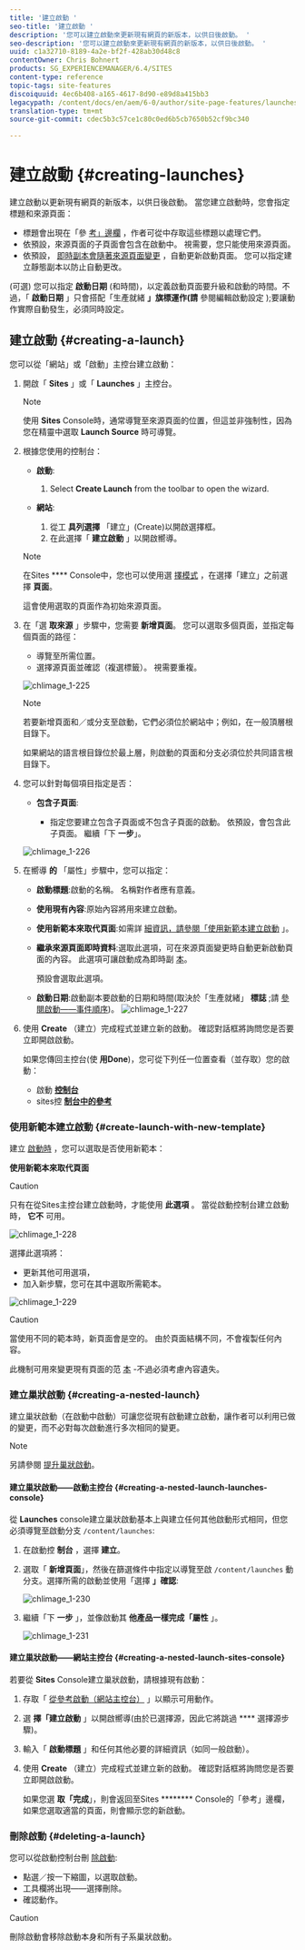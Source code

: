 ```yaml
---
title: '建立啟動 '
seo-title: '建立啟動 '
description: '您可以建立啟動來更新現有網頁的新版本，以供日後啟動。 '
seo-description: '您可以建立啟動來更新現有網頁的新版本，以供日後啟動。 '
uuid: c1a32710-8189-4a2e-bf2f-428ab30d48c8
contentOwner: Chris Bohnert
products: SG_EXPERIENCEMANAGER/6.4/SITES
content-type: reference
topic-tags: site-features
discoiquuid: 4ec6b408-a165-4617-8d90-e89d8a415bb3
legacypath: /content/docs/en/aem/6-0/author/site-page-features/launches
translation-type: tm+mt
source-git-commit: cdec5b3c57ce1c80c0ed6b5cb7650b52cf9bc340

---
```



# 建立啟動 {#creating-launches}

建立啟動以更新現有網頁的新版本，以供日後啟動。 當您建立啟動時，您會指定標題和來源頁面：

* 標題會出現在「參 [考」邊欄](/help/sites-authoring/author-environment-tools.md#references) ，作者可從中存取這些標題以處理它們。
* 依預設，來源頁面的子頁面會包含在啟動中。 視需要，您只能使用來源頁面。
* 依預設， [即時副本會隨著來源頁面變更](/help/sites-administering/msm.md) ，自動更新啟動頁面。 您可以指定建立靜態副本以防止自動更改。

(可選) 您可以指定 **啟動日期**  (和時間)，以定義啟動頁面要升級和啟動的時間。不過，「 **啟動日期** 」只會搭配「生產就緒 **」旗標運作(請** 參閱編輯啟動設定 [](/help/sites-authoring/launches-editing.md#editing-a-launch-configuration));要讓動作實際自動發生，必須同時設定。

## 建立啟動 {#creating-a-launch}

您可以從「網站」或「啟動」主控台建立啟動：

1. 開啟「 **Sites** 」或「 **Launches** 」主控台。

   >[!NOTE]
   >
   >使用 **Sites** Console時，通常導覽至來源頁面的位置，但這並非強制性，因為您在精靈中選取 **Launch Source** 時可導覽。

1. 根據您使用的控制台：

   * **啟動**:

      1. Select **Create Launch** from the toolbar to open the wizard.
   * **網站**:

      1. 從工 **具列選擇** 「建立」(Create)以開啟選擇框。
      1. 在此選擇「 **建立啟動** 」以開啟嚮導。
   >[!NOTE]
   >
   >在Sites **** Console中，您也可以使用選 [擇模式](/help/sites-authoring/basic-handling.md#viewing-and-selecting-resources) ，在選擇「建立」之前選擇 **頁面**。
   >
   >這會使用選取的頁面作為初始來源頁面。

1. 在「選 **取來源** 」步驟中，您需要 **新增頁面**。 您可以選取多個頁面，並指定每個頁面的路徑：

   * 導覽至所需位置。
   * 選擇源頁面並確認（複選標籤）。
   視需要重複。

   ![chlimage_1-225](assets/chlimage_1-225.png)

   >[!NOTE]
   >
   >若要新增頁面和／或分支至啟動，它們必須位於網站中；例如，在一般頂層根目錄下。
   >
   >如果網站的語言根目錄位於最上層，則啟動的頁面和分支必須位於共同語言根目錄下。

1. 您可以針對每個項目指定是否：

   * **包含子頁面**:

      * 指定您要建立包含子頁面或不包含子頁面的啟動。  依預設，會包含此子頁面。
   繼續「下 **一步**」。

   ![chlimage_1-226](assets/chlimage_1-226.png)

1. 在嚮導 **的** 「屬性」步驟中，您可以指定：

   * **啟動標題**:啟動的名稱。 名稱對作者應有意義。
   * **使用現有內容**:原始內容將用來建立啟動。
   * **使用新範本來取代頁面**:如需詳 [細資訊，請參閱「使用新範本建立啟動](#create-launch-with-new-template) 」。
   * **繼承來源頁面即時資料**:選取此選項，可在來源頁面變更時自動更新啟動頁面的內容。 此選項可讓啟動成為即時副 [本](/help/sites-administering/msm.md)。

      預設會選取此選項。

   * **啟動日期**:啟動副本要啟動的日期和時間(取決於「生產就緒」 **標誌** ;請 [參閱啟動——事件順序](/help/sites-authoring/launches.md#launches-the-order-of-events))。
   ![chlimage_1-227](assets/chlimage_1-227.png)

1. 使用 **Create** （建立）完成程式並建立新的啟動。 確認對話框將詢問您是否要立即開啟啟動。

   如果您傳回主控台(使 **用Done**)，您可從下列任一位置查看（並存取）您的啟動：

   * 啟動 [**控制台&#x200B;**](/help/sites-authoring/launches.md#the-launches-console)
   * sites控 [**制台中&#x200B;**的**&#x200B;參考&#x200B;**](/help/sites-authoring/launches.md#launches-in-references-sites-console)

### 使用新範本建立啟動 {#create-launch-with-new-template}

建立 [啟動時](/help/sites-authoring/launches-creating.md#create-launch-with-new-template) ，您可以選取是否使用新範本：

**使用新範本來取代頁面**

>[!CAUTION]
>
>只有在從Sites主控台建立啟動時，才能使用 **此選項** 。 當從啟動控制台建立啟動時， **它不** 可用。

![chlimage_1-228](assets/chlimage_1-228.png)

選擇此選項將：

* 更新其他可用選項，
* 加入新步驟，您可在其中選取所需範本。

![chlimage_1-229](assets/chlimage_1-229.png)

>[!CAUTION]
>
>當使用不同的範本時，新頁面會是空的。 由於頁面結構不同，不會複製任何內容。
>
>此機制可用來變更現有頁面的范 [本](/help/sites-authoring/managing-pages.md#creating-a-new-page) -不過必須考慮內容遺失。

### 建立巢狀啟動 {#creating-a-nested-launch}

建立巢狀啟動（在啟動中啟動）可讓您從現有啟動建立啟動，讓作者可以利用已做的變更，而不必對每次啟動進行多次相同的變更。

>[!NOTE]
>
>另請參閱 [提升巢狀啟動](/help/sites-authoring/launches-promoting.md#promoting-a-nested-launch)。

#### 建立巢狀啟動——啟動主控台 {#creating-a-nested-launch-launches-console}

從 **Launches** console建立巢狀啟動基本上與建立任何其他啟動形式相同，但您必須導覽至啟動分支 `/content/launches`:

1. 在啟動控 **制台** ，選擇 **建立**。
1. 選取「 **新增頁面**」，然後在篩選條件中指定以導覽至啟 `/content/launches` 動分支。選擇所需的啟動並使用「選擇 **」確認**:

   ![chlimage_1-230](assets/chlimage_1-230.png)

1. 繼續「下 **一步** 」，並像啟動其 **他產品一樣完成「屬性** 」。

   ![chlimage_1-231](assets/chlimage_1-231.png)

#### 建立巢狀啟動——網站主控台 {#creating-a-nested-launch-sites-console}

若要從 **Sites** Console建立巢狀啟動，請根據現有啟動：

1. 存取「 [從參考啟動（網站主控台）](/help/sites-authoring/launches.md#launches-in-references-sites-console) 」以顯示可用動作。
1. 選 **擇「建立啟動** 」以開啟嚮導(由於已選擇源，因此它將跳過 **** 選擇源步驟)。

1. 輸入「 **啟動標題** 」和任何其他必要的詳細資訊（如同一般啟動）。

1. 使用 **Create** （建立）完成程式並建立新的啟動。 確認對話框將詢問您是否要立即開啟啟動。

   如果您選 **取「完成**」，則會返回至Sites ******** Console的「參考」邊欄，如果您選取適當的頁面，則會顯示您的新啟動。

### 刪除啟動 {#deleting-a-launch}

您可以從啟動控制台刪 [除啟動](/help/sites-authoring/launches.md#the-launches-console):

* 點選／按一下縮圖，以選取啟動。
* 工具欄將出現——選擇刪除。
* 確認動作。

>[!CAUTION]
>
>刪除啟動會移除啟動本身和所有子系巢狀啟動。

